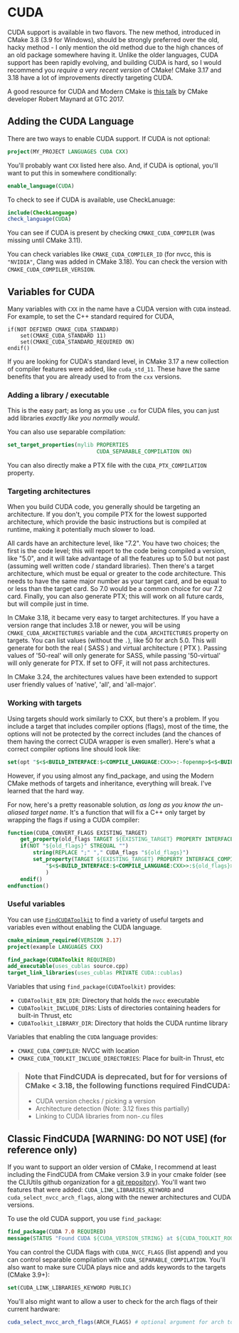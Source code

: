 # CUDA

CUDA support is available in two flavors. The new method, introduced in CMake 3.8 (3.9 for Windows), should be strongly preferred over the old, hacky method - I only mention the old method due to the high chances of an old package somewhere having it. Unlike the older languages, CUDA support has been rapidly evolving, and building CUDA is hard, so I would recommend you _require a very recent version_ of CMake! CMake 3.17 and 3.18 have a lot of improvements directly targeting CUDA.

A good resource for CUDA and Modern CMake is [this talk](http://on-demand.gputechconf.com/gtc/2017/presentation/S7438-robert-maynard-build-systems-combining-cuda-and-machine-learning.pdf) by CMake developer Robert Maynard at GTC 2017.

## Adding the CUDA Language

There are two ways to enable CUDA support. If CUDA is not optional:

```cmake
project(MY_PROJECT LANGUAGES CUDA CXX)
```

You'll probably want `CXX` listed here also. And, if CUDA is optional, you'll
want to put this in somewhere conditionally:

```cmake
enable_language(CUDA)
```

To check to see if CUDA is available, use CheckLanuage:

```cmake
include(CheckLanguage)
check_language(CUDA)
```

You can see if CUDA is present by checking `CMAKE_CUDA_COMPILER` (was missing
until CMake 3.11).

You can check variables like `CMAKE_CUDA_COMPILER_ID` (for nvcc, this is
`"NVIDIA"`, Clang was added in CMake 3.18). You can check the version with
`CMAKE_CUDA_COMPILER_VERSION`.

## Variables for CUDA

Many variables with `CXX` in the name have a CUDA version with `CUDA` instead.
For example, to set the C++ standard required for CUDA,

```
if(NOT DEFINED CMAKE_CUDA_STANDARD)
    set(CMAKE_CUDA_STANDARD 11)
    set(CMAKE_CUDA_STANDARD_REQUIRED ON)
endif()
```

If you are looking for CUDA's standard level, in CMake 3.17 a new collection of
compiler features were added, like `cuda_std_11`. These have the same benefits that
you are already used to from the `cxx` versions.

### Adding a library / executable

This is the easy part; as long as you use `.cu` for CUDA files, you can just add libraries _exactly like you normally would_.

You can also use separable compilation:

```cmake
set_target_properties(mylib PROPERTIES
                            CUDA_SEPARABLE_COMPILATION ON)
```

You can also directly make a PTX file with the `CUDA_PTX_COMPILATION` property.

### Targeting architectures

When you build CUDA code, you generally should be targeting an architecture. If you don't, you compile PTX for the lowest supported architecture, which provide the basic instructions but is compiled at runtime, making it potentially much slower to load.

All cards have an architecture level, like "7.2". You have two choices; the first is the code level; this will report to the code being compiled a version, like "5.0", and it will take advantage of all the features up to 5.0 but not past (assuming well written code / standard libraries). Then there's a target architecture, which must be equal or greater to the code architecture. This needs to have the same major number as your target card, and be equal to or less than the target card. So 7.0 would be a common choice for our 7.2 card. Finally, you can also generate PTX; this will work on all future cards, but will compile just in time.

In CMake 3.18, it became very easy to target architectures. If you have a version range that includes 3.18 or newer, you will be using `CMAKE_CUDA_ARCHITECTURES` variable and the `CUDA_ARCHITECTURES` property on targets. You can list values (without the `.`), like 50 for arch 5.0. This will generate for both the real ( SASS ) and virtual architecture ( PTX ). Passing values of '50-real' will only generate for SASS, while passing '50-virtual' will only generate for PTX. If set to OFF, it will not pass architectures.

In CMake 3.24, the architectures values have been extended to support user friendly values of 'native', 'all', and 'all-major'.

### Working with targets

Using targets should work similarly to CXX, but there's a problem. If you include a target that includes compiler options (flags), most of the time, the options will not be protected by the correct includes (and the chances of them having the correct CUDA wrapper is even smaller). Here's what a correct compiler options line should look like:

```cmake
set(opt "$<$<BUILD_INTERFACE:$<COMPILE_LANGUAGE:CXX>>:-fopenmp>$<$<BUILD_INTERFACE:$<COMPILE_LANGUAGE:CUDA>>:-Xcompiler=-fopenmp>")
```

However, if you using almost any find_package, and using the Modern CMake methods of targets and inheritance, everything will break. I've learned that the hard way.

For now, here's a pretty reasonable solution, _as long as you know the un-aliased target name_. It's a function that will fix a C++ only target by wrapping the flags if using a CUDA compiler:

```cmake
function(CUDA_CONVERT_FLAGS EXISTING_TARGET)
    get_property(old_flags TARGET ${EXISTING_TARGET} PROPERTY INTERFACE_COMPILE_OPTIONS)
    if(NOT "${old_flags}" STREQUAL "")
        string(REPLACE ";" "," CUDA_flags "${old_flags}")
        set_property(TARGET ${EXISTING_TARGET} PROPERTY INTERFACE_COMPILE_OPTIONS
            "$<$<BUILD_INTERFACE:$<COMPILE_LANGUAGE:CXX>>:${old_flags}>$<$<BUILD_INTERFACE:$<COMPILE_LANGUAGE:CUDA>>:-Xcompiler=${CUDA_flags}>"
            )
    endif()
endfunction()
```

### Useful variables

You can use
[`FindCUDAToolkit`](https://cmake.org/cmake/help/git-stage/module/FindCUDAToolkit.html)
to find a variety of useful targets and variables even without enabling the
CUDA language.

```cmake
cmake_minimum_required(VERSION 3.17)
project(example LANGUAGES CXX)

find_package(CUDAToolkit REQUIRED)
add_executable(uses_cublas source.cpp)
target_link_libraries(uses_cublas PRIVATE CUDA::cublas)
```

Variables that using `find_package(CUDAToolkit)` provides:

- `CUDAToolkit_BIN_DIR`: Directory that holds the `nvcc` executable
- `CUDAToolkit_INCLUDE_DIRS`: Lists of directories containing headers for built-in Thrust, etc
- `CUDAToolkit_LIBRARY_DIR`: Directory that holds the CUDA runtime library

Variables that enabling the `CUDA` language provides:

- `CMAKE_CUDA_COMPILER`: NVCC with location
- `CMAKE_CUDA_TOOLKIT_INCLUDE_DIRECTORIES`: Place for built-in Thrust, etc

> ### Note that FindCUDA is deprecated, but for for versions of CMake < 3.18, the following functions required FindCUDA:
>
> - CUDA version checks / picking a version
> - Architecture detection (Note: 3.12 fixes this partially)
> - Linking to CUDA libraries from non-.cu files

## Classic FindCUDA [WARNING: DO NOT USE] (for reference only)

If you want to support an older version of CMake, I recommend at least including the FindCUDA from CMake version 3.9 in your cmake folder (see the CLIUtils github organization for a [git repository](https://github.com/CLIUtils/cuda_support)). You'll want two features that were added: `CUDA_LINK_LIBRARIES_KEYWORD` and `cuda_select_nvcc_arch_flags`, along with the newer architectures and CUDA versions.

To use the old CUDA support, you use `find_package`:

```cmake
find_package(CUDA 7.0 REQUIRED)
message(STATUS "Found CUDA ${CUDA_VERSION_STRING} at ${CUDA_TOOLKIT_ROOT_DIR}")
```

You can control the CUDA flags with `CUDA_NVCC_FLAGS` (list append) and you can control separable compilation with `CUDA_SEPARABLE_COMPILATION`. You'll also want to make sure CUDA plays nice and adds keywords to the targets (CMake 3.9+):

```cmake
set(CUDA_LINK_LIBRARIES_KEYWORD PUBLIC)
```

You'll also might want to allow a user to check for the arch flags of their current hardware:

```cmake
cuda_select_nvcc_arch_flags(ARCH_FLAGS) # optional argument for arch to add
```
